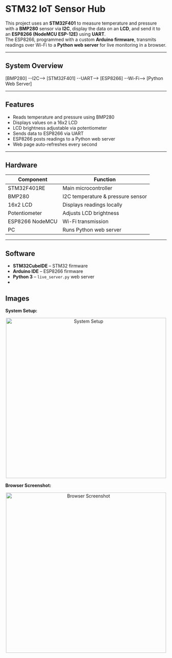 # STM32 IoT Sensor Hub

This project uses an **STM32F401** to measure temperature and pressure with a **BMP280** sensor via **I2C**, display the data on an **LCD**, and send it to an **ESP8266 (NodeMCU ESP-12E)** using **UART**.  
The ESP8266, programmed with a custom **Arduino firmware**, transmits readings over Wi-Fi to a **Python web server** for live monitoring in a browser.

---

## System Overview

[BMP280] --I2C--> [STM32F401] --UART--> [ESP8266] --Wi-Fi--> [Python Web Server]

---

## Features

- Reads temperature and pressure using BMP280  
- Displays values on a 16x2 LCD  
- LCD brightness adjustable via potentiometer  
- Sends data to ESP8266 via UART  
- ESP8266 posts readings to a Python web server  
- Web page auto-refreshes every second

---

## Hardware

| Component | Function |
|------------|-----------|
| STM32F401RE | Main microcontroller |
| BMP280 | I2C temperature & pressure sensor |
| 16x2 LCD | Displays readings locally |
| Potentiometer | Adjusts LCD brightness |
| ESP8266 NodeMCU | Wi-Fi transmission |
| PC | Runs Python web server |

---

## Software

- **STM32CubeIDE** – STM32 firmware  
- **Arduino IDE** – ESP8266 firmware  
- **Python 3** – `live_server.py` web server
- 
## Images

**System Setup:**

<p align="center">
  <img src="https://github.com/user-attachments/assets/4dcbbc2a-f2ea-4a1a-9397-7a200dc57e9b" 
       alt="System Setup" width="500">
</p>

**Browser Screenshot:**

<p align="center">
  <img src="https://github.com/user-attachments/assets/8be200f1-988b-4c1c-9c84-7c03fd4ae0fb" 
       alt="Browser Screenshot" width="500">
</p>
